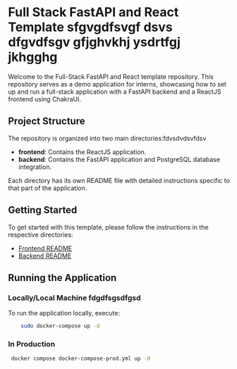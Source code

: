 # Full Stack FastAPI and React Template sfgvgdfsvgf dsvs dfgvdfsgv gfjghvkhj ysdrtfgj jkhgghg

Welcome to the Full-Stack FastAPI and React template repository. This repository serves as a demo application for interns, showcasing how to set up and run a full-stack application with a FastAPI backend and a ReactJS frontend using ChakraUI.

## Project Structure

The repository is organized into two main directories:fdvsdvdsvfdsv

- **frontend**: Contains the ReactJS application.
- **backend**: Contains the FastAPI application and PostgreSQL database integration.

Each directory has its own README file with detailed instructions specific to that part of the application.

## Getting Started

To get started with this template, please follow the instructions in the respective directories:

- [Frontend README](./frontend/README.md)
- [Backend README](./backend/README.md)

## Running the Application

### Locally/Local Machine fdgdfsgsdfgsd

To run the application locally, execute:

```bash
    sudo docker-compose up -d
```

### In Production

```bash
 docker compose docker-compose-prod.yml up -d
```
